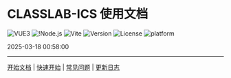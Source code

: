 # CLASSLAB-ICS 使用文档

![VUE3](https://img.shields.io/badge/Vue3-4FC08D?logo=vue.js&logoColor=white) ![!Node.js](https://img.shields.io/badge/Node.js-43853D?logo=Node.js) ![Vite](https://img.shields.io/badge/Vite-646CFF?logo=vite&logoColor=white) ![Version](https://img.shields.io/github/package-json/v/ZhonFortune/classtab-ics) ![License](https://img.shields.io/github/license/ZhonFortune/classtab-ics) ![platform](https://img.shields.io/badge/Platform-Web-01D7E2)

2025-03-18 00:58:00

---

[开始文档](/guide) | [快速开始](/use) | [常见问题](/faq) | [更新日志](/changelog)